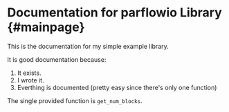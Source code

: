 # Documentation for parflowio Library                             {#mainpage}

This is the documentation for my simple example library.

It is good documentation because:

1. It exists.
2. I wrote it.
3. Everthing is documented (pretty easy since there's only one function)

The single provided function is `get_num_blocks`.
